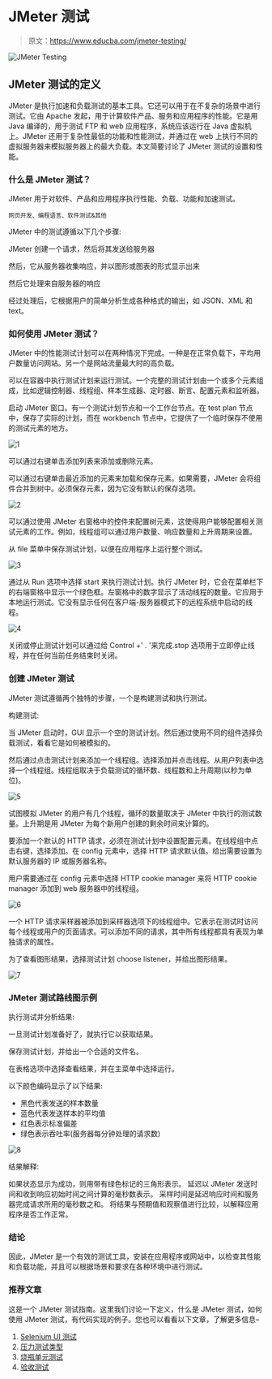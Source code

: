 # JMeter 测试

> 原文：<https://www.educba.com/jmeter-testing/>

![JMeter Testing](img/44e9d660fed49eab40f4895bab172c10.png)



## JMeter 测试的定义

JMeter 是执行加速和负载测试的基本工具。它还可以用于在不复杂的场景中进行测试。它由 Apache 发起，用于计算软件产品、服务和应用程序的性能。它是用 Java 编译的，用于测试 FTP 和 web 应用程序，系统应该运行在 Java 虚拟机上。JMeter 还用于复杂性最低的功能和性能测试，并通过在 web 上执行不同的虚拟服务器来模拟服务器上的最大负载。本文简要讨论了 JMeter 测试的设置和性能。

### 什么是 JMeter 测试？

JMeter 用于对软件、产品和应用程序执行性能、负载、功能和加速测试。

<small>网页开发、编程语言、软件测试&其他</small>

JMeter 中的测试遵循以下几个步骤:

JMeter 创建一个请求，然后将其发送给服务器

然后，它从服务器收集响应，并以图形或图表的形式显示出来

然后它处理来自服务器的响应

经过处理后，它根据用户的简单分析生成各种格式的输出，如 JSON、XML 和 text。

### 如何使用 JMeter 测试？

JMeter 中的性能测试计划可以在两种情况下完成。一种是在正常负载下，平均用户数量访问网站。另一个是网站流量最大时的高负载。

可以在容器中执行测试计划来运行测试。一个完整的测试计划由一个或多个元素组成，比如逻辑控制器、线程组、样本生成器、定时器、断言、配置元素和监听器。

启动 JMeter 窗口。有一个测试计划节点和一个工作台节点。在 test plan 节点中，保存了实际的计划，而在 workbench 节点中，它提供了一个临时保存不使用的测试元素的地方。

![1](img/82f4543db6ef58b1b28068ca11b821b5.png)



可以通过右键单击添加列表来添加或删除元素。

可以通过右键单击最近添加的元素来加载和保存元素。如果需要，JMeter 会将组件合并到树中。必须保存元素，因为它没有默认的保存选项。

![2](img/b112618914cb9e76b53e1332bdbf2d2a.png)



可以通过使用 JMeter 右窗格中的控件来配置树元素，这使得用户能够配置相关测试元素的工作。例如，线程组可以通过用户数量、响应数量和上升周期来设置。

从 file 菜单中保存测试计划，以便在应用程序上运行整个测试。

![3](img/af1adbdbd4a511700994c7013fc581ff.png)



通过从 Run 选项中选择 start 来执行测试计划。执行 JMeter 时，它会在菜单栏下的右端窗格中显示一个绿色框。左窗格中的数字显示了活动线程的数量。它应用于本地运行测试。它没有显示任何在客户端-服务器模式下的远程系统中启动的线程。

![4](img/722599dd87f9607099b2faf074f41933.png)



关闭或停止测试计划可以通过给 Control +' . '来完成.stop 选项用于立即停止线程，并在任何当前任务结束时关闭。

### 创建 JMeter 测试

JMeter 测试遵循两个独特的步骤，一个是构建测试和执行测试。

构建测试:

当 JMeter 启动时，GUI 显示一个空的测试计划。然后通过使用不同的组件选择负载测试，看看它是如何被模拟的。

然后通过点击测试计划来添加一个线程组。选择添加并点击线程。从用户列表中选择一个线程组。线程组取决于负载测试的循环数、线程数和上升周期(以秒为单位)。

![5](img/207adc9b74daf4105e901a27db0ae789.png)



试图模拟 JMeter 的用户有几个线程，循环的数量取决于 JMeter 中执行的测试数量。上升期是用 JMeter 为每个新用户创建的剩余时间来计算的。

要添加一个默认的 HTTP 请求，必须在测试计划中设置配置元素。在线程组中点击右键，选择添加。在 config 元素中，选择 HTTP 请求默认值。给出需要设置为默认服务器的 IP 或服务器名称。

用户需要通过在 config 元素中选择 HTTP cookie manager 来将 HTTP cookie manager 添加到 web 服务器中的线程组。

![6](img/9a519d7da8a3a2b66681331b640c0e6f.png)



一个 HTTP 请求采样器被添加到采样器选项下的线程组中。它表示在测试时访问每个线程或用户的页面请求。可以添加不同的请求，其中所有线程都具有表现为单独请求的属性。

为了查看图形结果，选择测试计划 choose listener，并给出图形结果。

![7](img/9f68faafe6663701af6767011a79e4ee.png)



### JMeter 测试路线图示例

执行测试并分析结果:

一旦测试计划准备好了，就执行它以获取结果。

保存测试计划，并给出一个合适的文件名。

在表格选项中选择查看结果，并在主菜单中选择运行。

以下颜色编码显示了以下结果:

*   黑色代表发送的样本数量
*   蓝色代表发送样本的平均值
*   红色表示标准偏差
*   绿色表示吞吐率(服务器每分钟处理的请求数)

![8](img/b2503c61d89386a399dd14b2d3c6b3ed.png)



结果解释:

如果状态显示为成功，则用带有绿色标记的三角形表示。
延迟以 JMeter 发送时间和收到响应初始时间之间计算的毫秒数表示。
采样时间是延迟响应时间和服务器完成请求所用的毫秒数之和。
将结果与预期值和观察值进行比较，以解释应用程序是否工作正常。

### 结论

因此，JMeter 是一个有效的测试工具，安装在应用程序或网站中，以检查其性能和负载功能，并且可以根据场景和要求在各种环境中进行测试。

### 推荐文章

这是一个 JMeter 测试指南。这里我们讨论一下定义，什么是 JMeter 测试，如何使用 JMeter 测试，有代码实现的例子。您也可以看看以下文章，了解更多信息–

1.  [Selenium UI 测试](https://www.educba.com/selenium-ui-testing/)
2.  [压力测试类型](https://www.educba.com/stress-testing-types/)
3.  [烧瓶单元测试](https://www.educba.com/flask-unit-testing/)
4.  [验收测试](https://www.educba.com/acceptance-testing/)